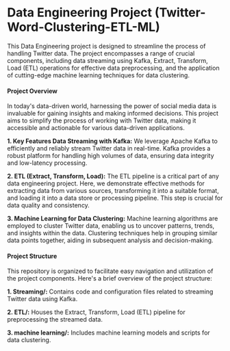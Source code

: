 # Data Engineering Project (Twitter-Word-Clustering-ETL-ML)
This Data Engineering project is designed to streamline the process of handling Twitter data. The project encompasses a range of crucial components, including data streaming using Kafka, Extract, Transform, Load (ETL) operations for effective data preprocessing, and the application of cutting-edge machine learning techniques for data clustering.

#### Project Overview
In today's data-driven world, harnessing the power of social media data is invaluable for gaining insights and making informed decisions. This project aims to simplify the process of working with Twitter data, making it accessible and actionable for various data-driven applications.

__1. Key Features Data Streaming with Kafka:__ We leverage Apache Kafka to efficiently and reliably stream Twitter data in real-time. Kafka provides a robust platform for handling high volumes of data, ensuring data integrity and low-latency processing.

__2. ETL (Extract, Transform, Load):__ The ETL pipeline is a critical part of any data engineering project. Here, we demonstrate effective methods for extracting data from various sources, transforming it into a suitable format, and loading it into a data store or processing pipeline. This step is crucial for data quality and consistency.

__3. Machine Learning for Data Clustering:__ Machine learning algorithms are employed to cluster Twitter data, enabling us to uncover patterns, trends, and insights within the data. Clustering techniques help in grouping similar data points together, aiding in subsequent analysis and decision-making.

#### Project Structure
This repository is organized to facilitate easy navigation and utilization of the project components. Here's a brief overview of the project structure:

__1. Streaming/:__ Contains code and configuration files related to streaming Twitter data using Kafka.

__2. ETL/:__ Houses the Extract, Transform, Load (ETL) pipeline for preprocessing the streamed data.

__3. machine learning/:__ Includes machine learning models and scripts for data clustering.
